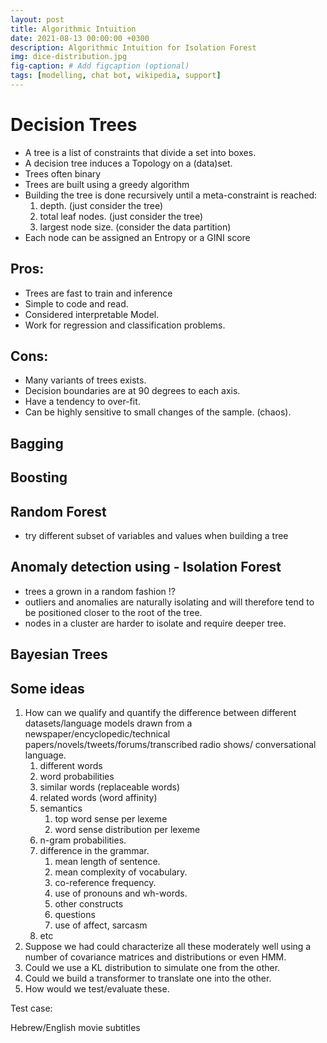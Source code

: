 ```yaml
---
layout: post
title: Algorithmic Intuition
date: 2021-08-13 00:00:00 +0300
description: Algorithmic Intuition for Isolation Forest
img: dice-distribution.jpg 
fig-caption: # Add figcaption (optional)
tags: [modelling, chat bot, wikipedia, support] 
---
```


# Decision Trees

- A tree is a list of constraints that divide a set into boxes.
- A decision tree induces a Topology on a (data)set.
- Trees often binary
- Trees are built using a greedy algorithm
- Building the tree is done recursively until a meta-constraint is reached:
    1. depth. (just consider the tree)
    1. total leaf nodes. (just consider the tree)
    1. largest node size. (consider the data partition)
- Each node can be assigned an Entropy or a GINI score

## Pros:

- Trees are fast to train and inference
- Simple to code and read.
- Considered interpretable Model.
- Work for regression and classification problems.

## Cons:

- Many variants of trees exists.
- Decision boundaries are at 90 degrees to each axis.
- Have a tendency to over-fit.
- Can be highly sensitive to small changes of the sample. (chaos).

## Bagging

## Boosting

## Random Forest

- try different subset of variables and values when building a tree

## Anomaly detection using - Isolation Forest

- trees a grown in a random fashion !?
- outliers and anomalies are naturally isolating and will therefore tend to be positioned closer to the root of the tree.
- nodes in a cluster are harder to isolate and require deeper tree.



## Bayesian Trees


## Some ideas

1. How can we qualify and quantify the difference between different datasets/language models drawn from a newspaper/encyclopedic/technical papers/novels/tweets/forums/transcribed radio shows/ conversational language.
    1. different words
    1. word probabilities
    1. similar words (replaceable words)
    1. related words (word affinity)
    1. semantics 
        1. top word sense per lexeme
        1. word sense distribution per lexeme
    1. n-gram probabilities.
    1. difference in the grammar.
        1. mean length of sentence.
        1. mean complexity of vocabulary.
        1. co-reference frequency.
        1. use of pronouns and wh-words.
        1. other constructs
        1. questions
        1. use of affect, sarcasm
    1. etc
2. Suppose we had could characterize all these moderately well using a number of covariance matrices and distributions or even HMM. 
3. Could we use a KL distribution to simulate one from the other.
4. Could we build a transformer to translate one into the other.
5. How would we test/evaluate these.

Test case:

Hebrew/English movie subtitles
